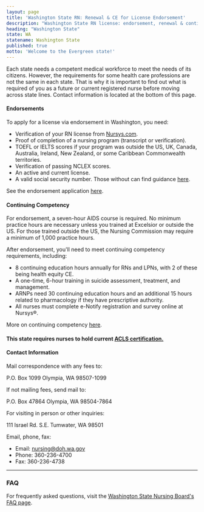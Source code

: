 ```yaml
---
layout: page
title: 'Washington State RN: Renewal & CE for License Endorsement'
description: "Washington State RN license: endorsement, renewal & continuing education explained. Stay updated & fulfill nursing license requirements."
heading: "Washington State"
state: WA
statename: Washington State
published: true
motto: 'Welcome to the Evergreen state!'
---
```


Each state needs a competent medical workforce to meet the needs of its citizens. However, the requirements for some health care professions are not the same in each state. That is why it is important to find out what is required of you as a future or current registered nurse before moving across state lines. Contact information is located at the bottom of this page.

#### Endorsements

To apply for a license via endorsement in Washington, you need:

* Verification of your RN license from [Nursys.com](https://www.nursys.com/).
* Proof of completion of a nursing program (transcript or verification).
* TOEFL or IELTS scores if your program was outside the US, UK, Canada, Australia, Ireland, New Zealand, or some Caribbean Commonwealth territories.
* Verification of passing NCLEX scores.
* An active and current license.
* A valid social security number. Those without can find guidance [here](https://www.doh.wa.gov/Portals/1/Documents/6000/669316.pdf).

See the endorsement application [here](https://www.doh.wa.gov/Portals/1/Documents/Pubs/669240.pdf).

#### Continuing Competency

For endorsement, a seven-hour AIDS course is required. No minimum practice hours are necessary unless you trained at Excelsior or outside the US. For those trained outside the US, the Nursing Commission may require a minimum of 1,000 practice hours.

After endorsement, you'll need to meet continuing competency requirements, including:
* 8 continuing education hours annually for RNs and LPNs, with 2 of these being health equity CE.
* A one-time, 6-hour training in suicide assessment, treatment, and management.
* ARNPs need 30 continuing education hours and an additional 15 hours related to pharmacology if they have prescriptive authority.
* All nurses must complete e-Notify registration and survey online at Nursys®.

More on continuing competency [here](https://www.doh.wa.gov/LicensesPermitsandCertificates/NursingCommission/NurseLicensing/ContinuingCompetency).

#### This state requires nurses to hold current [ACLS certification.](https://www.acls.net/washington-acls-pals-bls.htm)

#### Contact Information

Mail correspondence with any fees to:

P.O. Box 1099
Olympia, WA 98507-1099

If not mailing fees, send mail to:

P.O. Box 47864
Olympia, WA 98504-7864

For visiting in person or other inquiries:

111 Israel Rd. S.E.
Tumwater, WA
98501

Email, phone, fax:

* Email: <nursing@doh.wa.gov>
* Phone: 360-236-4700
* Fax: 360-236-4738

* * *

### FAQ

For frequently asked questions, visit the [Washington State Nursing Board's FAQ page](https://www.doh.wa.gov/LicensesPermitsandCertificates/NursingCommission/NurseLicensing/FrequentlyAskedQuestions/ContinuingCompetency).
